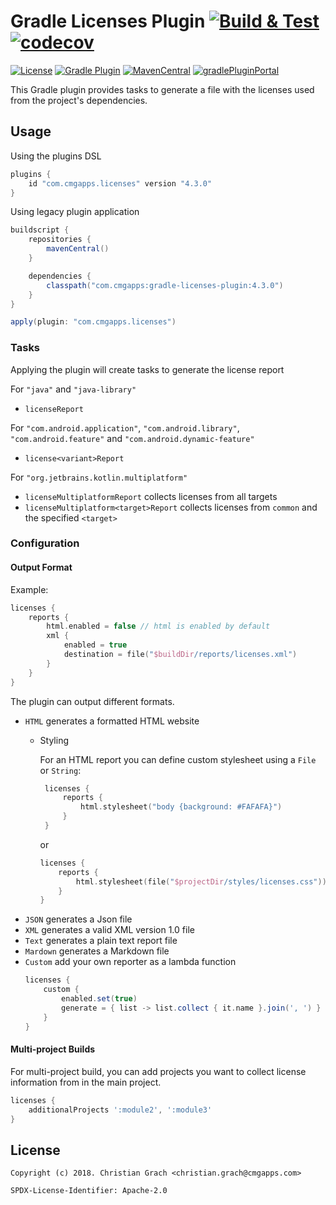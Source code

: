 # Gradle Licenses Plugin [![Build & Test](https://github.com/chrimaeon/gradle-licenses-plugin/actions/workflows/main.yml/badge.svg)](https://github.com/chrimaeon/gradle-licenses-plugin/actions/workflows/main.yml) [![codecov](https://codecov.io/gh/chrimaeon/gradle-licenses-plugin/branch/master/graph/badge.svg?token=XY0G488B3B)](https://codecov.io/gh/chrimaeon/gradle-licenses-plugin)

[![License](https://img.shields.io/badge/license-Apache%202.0-brightgreen.svg?style=for-the-badge)](http://www.apache.org/licenses/LICENSE-2.0)
[![Gradle Plugin](https://img.shields.io/badge/Gradle-6.8%2B-%2302303A.svg?style=for-the-badge&logo=Gradle)](https://gradle.org/)
[![MavenCentral](https://img.shields.io/maven-central/v/com.cmgapps/gradle-licenses-plugin?style=for-the-badge&logo=Apache%20Maven)](https://repo1.maven.org/maven2/com/cmgapps/gradle-licenses-plugin/)
[![gradlePluginPortal](https://img.shields.io/maven-metadata/v/https/plugins.gradle.org/m2/com/cmgapps/licenses/com.cmgapps.licenses.gradle.plugin/maven-metadata.xml.svg?label=Gradle%20Plugin%20Portal&style=for-the-badge&logo=Gradle)](https://plugins.gradle.org/plugin/com.cmgapps.licenses)

This Gradle plugin provides tasks to generate a file with the licenses used from the project's dependencies.

## Usage

Using the plugins DSL

```groovy
plugins {
    id "com.cmgapps.licenses" version "4.3.0"
}
```

Using legacy plugin application

```groovy
buildscript {
    repositories {
        mavenCentral()
    }

    dependencies {
        classpath("com.cmgapps:gradle-licenses-plugin:4.3.0")
    }
}

apply(plugin: "com.cmgapps.licenses")
```

### Tasks

Applying the plugin will create tasks to generate the license report

For `"java"` and `"java-library"`

* `licenseReport`

For `"com.android.application"`, `"com.android.library"`, `"com.android.feature"` and `"com.android.dynamic-feature"`

* `license<variant>Report`

For `"org.jetbrains.kotlin.multiplatform"`

* `licenseMultiplatformReport` collects licenses from all targets
* `licenseMultiplatform<target>Report` collects licenses from `common` and the specified `<target>`

### Configuration

#### Output Format

Example:

```kotlin
licenses {
    reports {
        html.enabled = false // html is enabled by default
        xml {
            enabled = true
            destination = file("$buildDir/reports/licenses.xml")
        }
    }
}
```

The plugin can output different formats.

* `HTML`
  generates a formatted HTML website
    * Styling

      For an HTML report you can define custom stylesheet using a `File` or `String`:
       ```kotlin
        licenses {
            reports {
                html.stylesheet("body {background: #FAFAFA}")
            }     
        }
        ```
      or
        ```kotlin
        licenses {
            reports {
                html.stylesheet(file("$projectDir/styles/licenses.css"))
            } 
        }
        ```
* `JSON`
  generates a Json file
* `XML`
  generates a valid XML version 1.0 file
* `Text`
  generates a plain text report file
* `Mardown`
  generates a Markdown file
* `Custom`
  add your own reporter as a lambda function
    ```groovy
    licenses {
        custom {
            enabled.set(true)
            generate = { list -> list.collect { it.name }.join(', ') }
        }
    }
    ```

#### Multi-project Builds

For multi-project build, you can add projects you want to collect license information from in the main project.

```groovy
licenses {
    additionalProjects ':module2', ':module3'
}
```

## License

```text
Copyright (c) 2018. Christian Grach <christian.grach@cmgapps.com>

SPDX-License-Identifier: Apache-2.0
```

[TextResource]: https://docs.gradle.org/current/dsl/org.gradle.api.resources.TextResource.html

